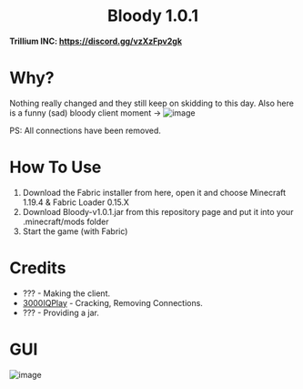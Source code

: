<h1 align="center">Bloody 1.0.1</h1>

**Trillium INC: https://discord.gg/vzXzFpv2gk**

# Why?
Nothing really changed and they still keep on skidding to this day. Also here is a funny (sad) bloody client moment -> ![image](https://media.discordapp.net/attachments/1196115644593209415/1209213773240336404/GQ2Gk1H.png?ex=65e61b15&is=65d3a615&hm=562dc7cf6b50eb6b65417f46076af33e2194e9e51951a836781e3e58281a4ad8&=&format=webp&quality=lossless&width=1920&height=189)

PS: All connections have been removed.

[3000IQPlayA]: https://github.com/3000IQPlay

# How To Use
1. Download the Fabric installer from here, open it and choose Minecraft 1.19.4 & Fabric Loader 0.15.X
2. Download Bloody-v1.0.1.jar from this repository page and put it into your .minecraft/mods folder
3. Start the game (with Fabric)

# Credits
- ??? - Making the client.
- [3000IQPlay][3000IQPlayA] - Cracking, Removing Connections.
- ??? - Providing a jar.

# GUI

![image](https://media.discordapp.net/attachments/1003219031635001414/1209215028293668975/DtTdQ1U.png?ex=65e61c40&is=65d3a740&hm=6ad8da8a4e18399d0e18efc3f0eebba37375433edf9156c69c16bff357c74861&=&format=webp&quality=lossless&width=825&height=463)
